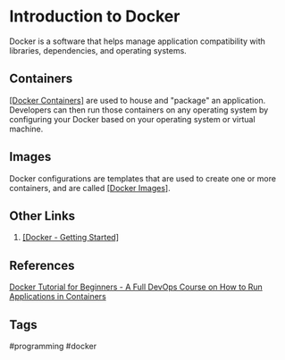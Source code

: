 # Introduction to Docker

Docker is a software that helps manage application compatibility with libraries, dependencies, and operating systems.

## Containers  
[\[Docker Containers\]](../202204302232) are used to house and "package" an application. Developers can then run those containers on any operating system by configuring your Docker based on your operating system or virtual machine.

## Images
Docker configurations are templates that are used to create one or more containers, and are called [\[Docker Images\]](../202204302243).  

## Other Links
1. [\[Docker - Getting Started\]](../202204302249)

## References
[Docker Tutorial for Beginners - A Full DevOps Course on How to Run Applications in Containers](https://www.youtube.com/watch?v=fqMOX6JJhGo)

## Tags
#programming #docker
